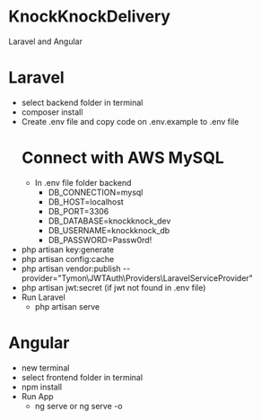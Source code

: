 # KnockKnockDelivery
Laravel and Angular

# Laravel
- select backend folder in terminal
- composer install
- Create .env file and copy code on .env.example to .env file
  # Connect with AWS MySQL
   - In .env file folder backend
     - DB_CONNECTION=mysql
     - DB_HOST=localhost
     - DB_PORT=3306
     - DB_DATABASE=knockknock_dev
     - DB_USERNAME=knockknock_db
     - DB_PASSWORD=Passw0rd!   
- php artisan key:generate
- php artisan config:cache
- php artisan vendor:publish --provider="Tymon\JWTAuth\Providers\LaravelServiceProvider"
- php artisan jwt:secret (if jwt not found in .env file)
- Run Laravel
  - php artisan serve

# Angular
- new terminal
- select frontend folder in terminal
- npm install
- Run App
  - ng serve or ng serve -o


  
